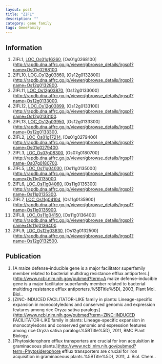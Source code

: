 ```yaml
---
layout: post
title: "ZIFL"
description: ""
category: gene family
tags: GeneFamily
---
```


## Information
1. ZIFL1, [LOC_Os01g16260](http://rice.plantbiology.msu.edu/cgi-bin/ORF_infopage.cgi?orf=LOC_Os01g16260), [Os01g0268100](http://rapdb.dna.affrc.go.jp/viewer/gbrowse_details/irgsp1?name=Os01g0268100.
2. ZIFL10, [LOC_Os12g03860](http://rice.plantbiology.msu.edu/cgi-bin/ORF_infopage.cgi?orf=LOC_Os12g03860), [Os12g0132800](http://rapdb.dna.affrc.go.jp/viewer/gbrowse_details/irgsp1?name=Os12g0132800.
3. ZIFL11, [LOC_Os12g03870](http://rice.plantbiology.msu.edu/cgi-bin/ORF_infopage.cgi?orf=LOC_Os12g03870), [Os12g0133000](http://rapdb.dna.affrc.go.jp/viewer/gbrowse_details/irgsp1?name=Os12g0133000.
4. ZIFL12, [LOC_Os12g03899](http://rice.plantbiology.msu.edu/cgi-bin/ORF_infopage.cgi?orf=LOC_Os12g03899), [Os12g0133100](http://rapdb.dna.affrc.go.jp/viewer/gbrowse_details/irgsp1?name=Os12g0133100.
5. ZIFL13, [LOC_Os12g03950](http://rice.plantbiology.msu.edu/cgi-bin/ORF_infopage.cgi?orf=LOC_Os12g03950), [Os12g0133300](http://rapdb.dna.affrc.go.jp/viewer/gbrowse_details/irgsp1?name=Os12g0133300.
6. ZIFL2, [LOC_Os01g17214](http://rice.plantbiology.msu.edu/cgi-bin/ORF_infopage.cgi?orf=LOC_Os01g17214), [Os01g0279400](http://rapdb.dna.affrc.go.jp/viewer/gbrowse_details/irgsp1?name=Os01g0279400.
7. ZIFL3, [LOC_Os07g08300](http://rice.plantbiology.msu.edu/cgi-bin/ORF_infopage.cgi?orf=LOC_Os07g08300), [Os07g0180700](http://rapdb.dna.affrc.go.jp/viewer/gbrowse_details/irgsp1?name=Os07g0180700.
8. ZIFL5, [LOC_Os11g04030](http://rice.plantbiology.msu.edu/cgi-bin/ORF_infopage.cgi?orf=LOC_Os11g04030), [Os11g0135000](http://rapdb.dna.affrc.go.jp/viewer/gbrowse_details/irgsp1?name=Os11g0135000.
9. ZIFL6, [LOC_Os11g04060](http://rice.plantbiology.msu.edu/cgi-bin/ORF_infopage.cgi?orf=LOC_Os11g04060), [Os11g0135300](http://rapdb.dna.affrc.go.jp/viewer/gbrowse_details/irgsp1?name=Os11g0135300.
10. ZIFL7, [LOC_Os11g04104](http://rice.plantbiology.msu.edu/cgi-bin/ORF_infopage.cgi?orf=LOC_Os11g04104), [Os11g0135900](http://rapdb.dna.affrc.go.jp/viewer/gbrowse_details/irgsp1?name=Os11g0135900.
11. ZIFL8, [LOC_Os11g04150](http://rice.plantbiology.msu.edu/cgi-bin/ORF_infopage.cgi?orf=LOC_Os11g04150), [Os11g0136400](http://rapdb.dna.affrc.go.jp/viewer/gbrowse_details/irgsp1?name=Os11g0136400.
12. ZIFL9, [LOC_Os12g03830](http://rice.plantbiology.msu.edu/cgi-bin/ORF_infopage.cgi?orf=LOC_Os12g03830), [Os12g0132500](http://rapdb.dna.affrc.go.jp/viewer/gbrowse_details/irgsp1?name=Os12g0132500.

## Publication
1. [A maize defense-inducible gene is a major facilitator superfamily member related to bacterial multidrug resistance efflux antiporters.](http://www.ncbi.nlm.nih.gov/pubmed?term=A maize defense-inducible gene is a major facilitator superfamily member related to bacterial multidrug resistance efflux antiporters.%5BTitle%5D), 2003, Plant Mol. Biol..
2. [ZINC-INDUCED FACILITATOR-LIKE family in plants: Lineage-specific expansion in monocotyledons and conserved genomic and expression features among rice Oryza sativa paralogs](http://www.ncbi.nlm.nih.gov/pubmed?term=ZINC-INDUCED FACILITATOR-LIKE family in plants: Lineage-specific expansion in monocotyledons and conserved genomic and expression features among rice Oryza sativa paralogs%5BTitle%5D), 2011, BMC Plant Biology.
3. [Phytosiderophore efflux transporters are crucial for iron acquisition in graminaceous plants.](http://www.ncbi.nlm.nih.gov/pubmed?term=Phytosiderophore efflux transporters are crucial for iron acquisition in graminaceous plants.%5BTitle%5D), 2011, J. Biol. Chem..


